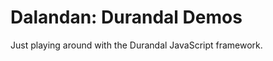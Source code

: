 Dalandan: Durandal Demos
========================


Just playing around with the Durandal JavaScript framework.